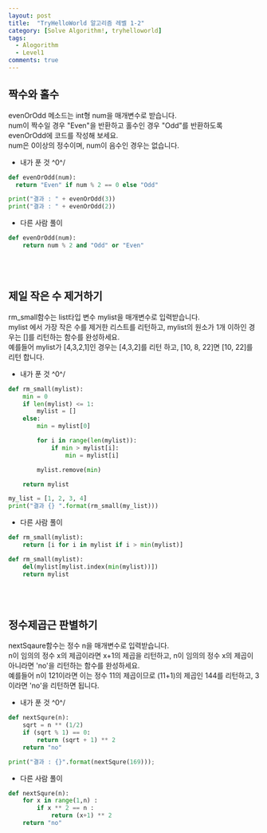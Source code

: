 ```yaml
---
layout: post
title:  "TryHelloWorld 알고리즘 레벨 1-2"
category: [Solve Algorithm!, tryhelloworld]
tags:
  - Alogorithm
  - Level1
comments: true
---
```


## 짝수와 홀수
evenOrOdd 메소드는 int형 num을 매개변수로 받습니다.<br>
num이 짝수일 경우 "Even"을 반환하고 홀수인 경우 "Odd"를 반환하도록 evenOrOdd에 코드를 작성해 보세요.<br>
num은 0이상의 정수이며, num이 음수인 경우는 없습니다.

- 내가 푼 것 ^0^/

```python
def evenOrOdd(num):
  return "Even" if num % 2 == 0 else "Odd"

print("결과 : " + evenOrOdd(3))
print("결과 : " + evenOrOdd(2))
```

- 다른 사람 풀이

```python
def evenOrOdd(num):
    return num % 2 and "Odd" or "Even"
```

<br><br>
## 제일 작은 수 제거하기
rm_small함수는 list타입 변수 mylist을 매개변수로 입력받습니다.<br>
mylist 에서 가장 작은 수를 제거한 리스트를 리턴하고, mylist의 원소가 1개 이하인 경우는 []를 리턴하는 함수를 완성하세요.<br>
예를들어 mylist가 [4,3,2,1]인 경우는 [4,3,2]를 리턴 하고, [10, 8, 22]면 [10, 22]를 리턴 합니다.

- 내가 푼 것 ^0^/

```python
def rm_small(mylist):
    min = 0
    if len(mylist) <= 1:
    	mylist = []
    else:
        min = mylist[0]

        for i in range(len(mylist)):
            if min > mylist[i]:
                min = mylist[i]

        mylist.remove(min)

    return mylist

my_list = [1, 2, 3, 4]
print("결과 {} ".format(rm_small(my_list)))
```

- 다른 사람 풀이

```python
def rm_small(mylist):
    return [i for i in mylist if i > min(mylist)]
```

```python
def rm_small(mylist):
    del(mylist[mylist.index(min(mylist))])
    return mylist
```

<br><br>
## 정수제곱근 판별하기
nextSqaure함수는 정수 n을 매개변수로 입력받습니다.<br>
n이 임의의 정수 x의 제곱이라면 x+1의 제곱을 리턴하고, n이 임의의 정수 x의 제곱이 아니라면 'no'을 리턴하는 함수를 완성하세요.<br>
예를들어 n이 121이라면 이는 정수 11의 제곱이므로 (11+1)의 제곱인 144를 리턴하고, 3이라면 'no'을 리턴하면 됩니다.

- 내가 푼 것 ^0^/

```python
def nextSqure(n):
    sqrt = n ** (1/2)
    if (sqrt % 1) == 0:
    	return (sqrt + 1) ** 2
    return "no"

print("결과 : {}".format(nextSqure(169)));
```

- 다른 사람 풀이

```python
def nextSqure(n):
    for x in range(1,n) :
        if x ** 2 == n :
            return (x+1) ** 2
    return "no"
```
